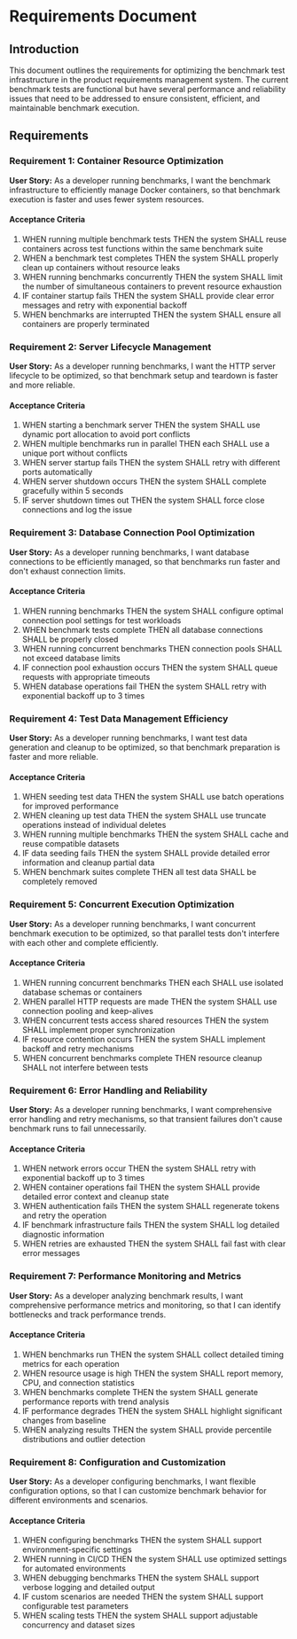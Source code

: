 # Requirements Document

## Introduction

This document outlines the requirements for optimizing the benchmark test infrastructure in the product requirements management system. The current benchmark tests are functional but have several performance and reliability issues that need to be addressed to ensure consistent, efficient, and maintainable benchmark execution.

## Requirements

### Requirement 1: Container Resource Optimization

**User Story:** As a developer running benchmarks, I want the benchmark infrastructure to efficiently manage Docker containers, so that benchmark execution is faster and uses fewer system resources.

#### Acceptance Criteria

1. WHEN running multiple benchmark tests THEN the system SHALL reuse containers across test functions within the same benchmark suite
2. WHEN a benchmark test completes THEN the system SHALL properly clean up containers without resource leaks
3. WHEN running benchmarks concurrently THEN the system SHALL limit the number of simultaneous containers to prevent resource exhaustion
4. IF container startup fails THEN the system SHALL provide clear error messages and retry with exponential backoff
5. WHEN benchmarks are interrupted THEN the system SHALL ensure all containers are properly terminated

### Requirement 2: Server Lifecycle Management

**User Story:** As a developer running benchmarks, I want the HTTP server lifecycle to be optimized, so that benchmark setup and teardown is faster and more reliable.

#### Acceptance Criteria

1. WHEN starting a benchmark server THEN the system SHALL use dynamic port allocation to avoid port conflicts
2. WHEN multiple benchmarks run in parallel THEN each SHALL use a unique port without conflicts
3. WHEN server startup fails THEN the system SHALL retry with different ports automatically
4. WHEN server shutdown occurs THEN the system SHALL complete gracefully within 5 seconds
5. IF server shutdown times out THEN the system SHALL force close connections and log the issue

### Requirement 3: Database Connection Pool Optimization

**User Story:** As a developer running benchmarks, I want database connections to be efficiently managed, so that benchmarks run faster and don't exhaust connection limits.

#### Acceptance Criteria

1. WHEN running benchmarks THEN the system SHALL configure optimal connection pool settings for test workloads
2. WHEN benchmark tests complete THEN all database connections SHALL be properly closed
3. WHEN running concurrent benchmarks THEN connection pools SHALL not exceed database limits
4. IF connection pool exhaustion occurs THEN the system SHALL queue requests with appropriate timeouts
5. WHEN database operations fail THEN the system SHALL retry with exponential backoff up to 3 times

### Requirement 4: Test Data Management Efficiency

**User Story:** As a developer running benchmarks, I want test data generation and cleanup to be optimized, so that benchmark preparation is faster and more reliable.

#### Acceptance Criteria

1. WHEN seeding test data THEN the system SHALL use batch operations for improved performance
2. WHEN cleaning up test data THEN the system SHALL use truncate operations instead of individual deletes
3. WHEN running multiple benchmarks THEN the system SHALL cache and reuse compatible datasets
4. IF data seeding fails THEN the system SHALL provide detailed error information and cleanup partial data
5. WHEN benchmark suites complete THEN all test data SHALL be completely removed

### Requirement 5: Concurrent Execution Optimization

**User Story:** As a developer running benchmarks, I want concurrent benchmark execution to be optimized, so that parallel tests don't interfere with each other and complete efficiently.

#### Acceptance Criteria

1. WHEN running concurrent benchmarks THEN each SHALL use isolated database schemas or containers
2. WHEN parallel HTTP requests are made THEN the system SHALL use connection pooling and keep-alives
3. WHEN concurrent tests access shared resources THEN the system SHALL implement proper synchronization
4. IF resource contention occurs THEN the system SHALL implement backoff and retry mechanisms
5. WHEN concurrent benchmarks complete THEN resource cleanup SHALL not interfere between tests

### Requirement 6: Error Handling and Reliability

**User Story:** As a developer running benchmarks, I want comprehensive error handling and retry mechanisms, so that transient failures don't cause benchmark runs to fail unnecessarily.

#### Acceptance Criteria

1. WHEN network errors occur THEN the system SHALL retry with exponential backoff up to 3 times
2. WHEN container operations fail THEN the system SHALL provide detailed error context and cleanup state
3. WHEN authentication fails THEN the system SHALL regenerate tokens and retry the operation
4. IF benchmark infrastructure fails THEN the system SHALL log detailed diagnostic information
5. WHEN retries are exhausted THEN the system SHALL fail fast with clear error messages

### Requirement 7: Performance Monitoring and Metrics

**User Story:** As a developer analyzing benchmark results, I want comprehensive performance metrics and monitoring, so that I can identify bottlenecks and track performance trends.

#### Acceptance Criteria

1. WHEN benchmarks run THEN the system SHALL collect detailed timing metrics for each operation
2. WHEN resource usage is high THEN the system SHALL report memory, CPU, and connection statistics
3. WHEN benchmarks complete THEN the system SHALL generate performance reports with trend analysis
4. IF performance degrades THEN the system SHALL highlight significant changes from baseline
5. WHEN analyzing results THEN the system SHALL provide percentile distributions and outlier detection

### Requirement 8: Configuration and Customization

**User Story:** As a developer configuring benchmarks, I want flexible configuration options, so that I can customize benchmark behavior for different environments and scenarios.

#### Acceptance Criteria

1. WHEN configuring benchmarks THEN the system SHALL support environment-specific settings
2. WHEN running in CI/CD THEN the system SHALL use optimized settings for automated environments
3. WHEN debugging benchmarks THEN the system SHALL support verbose logging and detailed output
4. IF custom scenarios are needed THEN the system SHALL support configurable test parameters
5. WHEN scaling tests THEN the system SHALL support adjustable concurrency and dataset sizes